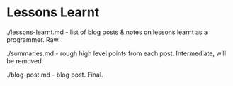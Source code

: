 # Lessons Learnt

./lessons-learnt.md - list of blog posts & notes on lessons learnt as a programmer. Raw.

./summaries.md - rough high level points from each post. Intermediate, will be removed.

./blog-post.md - blog post. Final.
